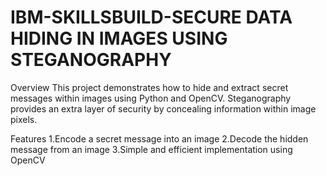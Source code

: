 # IBM-SKILLSBUILD-SECURE DATA HIDING IN IMAGES USING STEGANOGRAPHY

Overview
This project demonstrates how to hide and extract secret messages within images using Python and OpenCV. Steganography provides an extra layer of security by concealing information within image pixels.

Features
1.Encode a secret message into an image
2.Decode the hidden message from an image
3.Simple and efficient implementation using OpenCV
